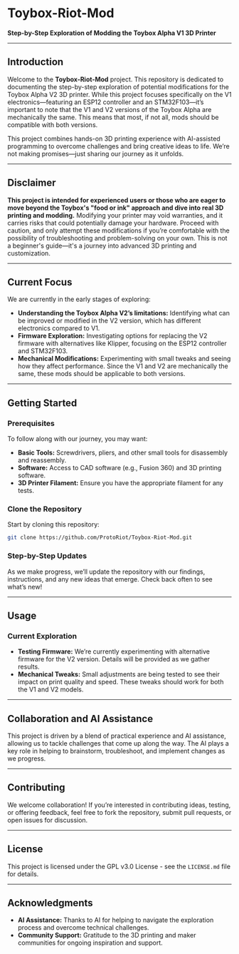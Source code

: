 
# **Toybox-Riot-Mod**
**Step-by-Step Exploration of Modding the Toybox Alpha V1 3D Printer**

---

## **Introduction**

Welcome to the **Toybox-Riot-Mod** project. This repository is dedicated to documenting the step-by-step exploration of potential modifications for the Toybox Alpha V2 3D printer. While this project focuses specifically on the V1 electronics—featuring an ESP12 controller and an STM32F103—it’s important to note that the V1 and V2 versions of the Toybox Alpha are mechanically the same. This means that most, if not all, mods should be compatible with both versions.

This project combines hands-on 3D printing experience with AI-assisted programming to overcome challenges and bring creative ideas to life. We’re not making promises—just sharing our journey as it unfolds.

---

## **Disclaimer**

**This project is intended for experienced users or those who are eager to move beyond the Toybox's "food or ink" approach and dive into real 3D printing and modding.** Modifying your printer may void warranties, and it carries risks that could potentially damage your hardware. Proceed with caution, and only attempt these modifications if you’re comfortable with the possibility of troubleshooting and problem-solving on your own. This is not a beginner's guide—it's a journey into advanced 3D printing and customization.

---

## **Current Focus**

We are currently in the early stages of exploring:

- **Understanding the Toybox Alpha V2’s limitations:** Identifying what can be improved or modified in the V2 version, which has different electronics compared to V1.
- **Firmware Exploration:** Investigating options for replacing the V2 firmware with alternatives like Klipper, focusing on the ESP12 controller and STM32F103.
- **Mechanical Modifications:** Experimenting with small tweaks and seeing how they affect performance. Since the V1 and V2 are mechanically the same, these mods should be applicable to both versions.

---

## **Getting Started**

### **Prerequisites**

To follow along with our journey, you may want:

- **Basic Tools:** Screwdrivers, pliers, and other small tools for disassembly and reassembly.
- **Software:** Access to CAD software (e.g., Fusion 360) and 3D printing software.
- **3D Printer Filament:** Ensure you have the appropriate filament for any tests.

### **Clone the Repository**

Start by cloning this repository:

```bash
git clone https://github.com/ProtoRiot/Toybox-Riot-Mod.git
```

### **Step-by-Step Updates**

As we make progress, we’ll update the repository with our findings, instructions, and any new ideas that emerge. Check back often to see what’s new!

---

## **Usage**

### **Current Exploration**

- **Testing Firmware:** We’re currently experimenting with alternative firmware for the V2 version. Details will be provided as we gather results.
- **Mechanical Tweaks:** Small adjustments are being tested to see their impact on print quality and speed. These tweaks should work for both the V1 and V2 models.

---

## **Collaboration and AI Assistance**

This project is driven by a blend of practical experience and AI assistance, allowing us to tackle challenges that come up along the way. The AI plays a key role in helping to brainstorm, troubleshoot, and implement changes as we progress.

---

## **Contributing**

We welcome collaboration! If you’re interested in contributing ideas, testing, or offering feedback, feel free to fork the repository, submit pull requests, or open issues for discussion.

---

## **License**

This project is licensed under the GPL v3.0 License - see the `LICENSE.md` file for details.

---

## **Acknowledgments**

- **AI Assistance:** Thanks to AI for helping to navigate the exploration process and overcome technical challenges.
- **Community Support:** Gratitude to the 3D printing and maker communities for ongoing inspiration and support.
